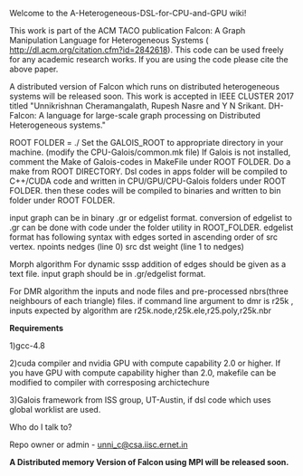 Welcome to the A-Heterogeneous-DSL-for-CPU-and-GPU wiki!

This work is part of the ACM TACO publication Falcon: A Graph Manipulation Language for Heterogeneous Systems ( http://dl.acm.org/citation.cfm?id=2842618). This code can be used freely for any academic research works. If you are using the code please cite the above paper.


A distributed version of Falcon which runs on distributed heterogeneous systems will be released soon. This work is
accepted in IEEE CLUSTER 2017 titled "Unnikrishnan Cheramangalath, Rupesh Nasre and Y N Srikant. DH-Falcon: A language for large-scale graph processing on Distributed Heterogeneous systems."

ROOT FOLDER = ./
Set the GALOIS_ROOT to appropriate directory in your machine. (modify the CPU-Galois/common.mk file)
If Galois is not installed, comment the Make of Galois-codes in MakeFile under ROOT FOLDER.
Do a make from ROOT DIRECTORY.
Dsl codes in apps folder will be compiled to C++/CUDA code and written in CPU/GPU/CPU-Galois folders under ROOT FOLDER.
then these codes will be compiled to binaries and written to bin folder under ROOT FOLDER.

input graph can  be in binary .gr or edgelist format. conversion of edgelist to .gr can be done with code under the  folder utility in ROOT_FOLDER.
edgelist format has following syntax with edges sorted in ascending order of src vertex.
npoints nedges (line 0)
src dst weight (line 1 to nedges)

Morph algorithm
For dynamic sssp addition of edges should be given as a text file. input graph should be in .gr/edgelist format.

For DMR algorithm the inputs and node files and pre-processed nbrs(three neighbours of each triangle) files.
if command line argument to dmr is r25k , inputs expected by algorithm are r25k.node,r25k.ele,r25.poly,r25k.nbr

**Requirements**

1)gcc-4.8

2)cuda compiler and nvidia GPU with compute capability 2.0 or higher. If you have GPU with compute capability higher than 2.0, makefile can be modified to compiler with corresposing archictechure

3)Galois framework from ISS  group, UT-Austin, if dsl code which uses global worklist are used.


Who do I talk to?

Repo owner or admin - unni_c@csa.iisc.ernet.in

**A Distributed memory Version of Falcon using MPI will be released soon.**
